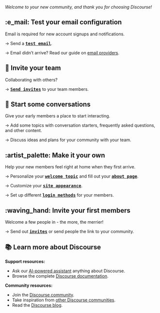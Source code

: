 *Welcome to your new community, and thank you for choosing Discourse!*

## :e_mail: Test your email configuration

Email is required for new account signups and notifications.

→ Send a **[<kbd>test email</kbd>](%{base_url}/admin/email/server-settings)**.

→ Email didn’t arrive? Read our guide on [email providers](https://github.com/discourse/discourse/blob/main/docs/INSTALL-email.md).

## :handshake: Invite your team

Collaborating with others?

→ **[<kbd>Send invites</kbd>](%{base_url}/new-invite)** to your team members.

## :speech_balloon: Start some conversations

Give your early members a place to start interacting.

→ Add some topics with conversation starters, frequently asked questions, and other content.

→ Discuss ideas and plans for your community with your team.

## :artist_palette: Make it your own

Help your new members feel right at home when they first arrive.

→ Personalize your **[<kbd>welcome topic</kbd>](%{base_url}/t/-/5/)** and fill out your **[<kbd>about page</kbd>](%{base_url}/about)**.

→ Customize your **[<kbd>site appearance</kbd>](%{base_url}/admin/config/logo)**.

→ Set up different **[<kbd>login methods</kbd>](%{base_url}/admin/config/login-and-authentication)** for your members.

## :waving_hand:  Invite your first members

Welcome a few people in - the more, the merrier!

→ Send out **[<kbd>invites</kbd>](%{base_url}/new-invite)** or send people the link to your community.

## :books: Learn more about Discourse

**Support resources:**

* Ask our [AI-powered assistant](http://ask.discourse.com) anything about Discourse.
* Browse the complete [Discourse documentation](https://meta.discourse.org/c/documentation/10).

**Community resources:**

* Join the [Discourse community](https://meta.discourse.org/).
* Take inspiration from [other Discourse communities](https://discover.discourse.com/).
* Read the [Discourse blog](https://blog.discourse.org/).
